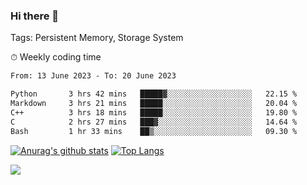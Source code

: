 ### Hi there 👋

Tags: Persistent Memory, Storage System

<!--

[![Anurag's github stats](https://github-readme-stats.vercel.app/api?username=wwyf)](https://github.com/anuraghazra/github-readme-stats)

[![Anurag's github stats](https://github-readme-stats.vercel.app/api?username=wwyf&count_private=true)](https://github.com/anuraghazra/github-readme-stats)


[![Top Langs](https://github-readme-stats.vercel.app/api/top-langs/?username=wwyf&count_private=true&&hide=jupyter%20notebook,html)](https://github.com/anuraghazra/github-readme-stats)



-->


⏱ Weekly coding time

<!--START_SECTION:waka-->

```txt
From: 13 June 2023 - To: 20 June 2023

Python       3 hrs 42 mins   █████▓░░░░░░░░░░░░░░░░░░░   22.15 %
Markdown     3 hrs 21 mins   █████░░░░░░░░░░░░░░░░░░░░   20.04 %
C++          3 hrs 18 mins   █████░░░░░░░░░░░░░░░░░░░░   19.80 %
C            2 hrs 27 mins   ███▓░░░░░░░░░░░░░░░░░░░░░   14.64 %
Bash         1 hr 33 mins    ██▒░░░░░░░░░░░░░░░░░░░░░░   09.30 %
```

<!--END_SECTION:waka-->



[![Anurag's github stats](https://github-readme-stats.vercel.app/api?username=wwyf&count_private=true&show_icons=true&hide_border=true)](https://github.com/anuraghazra/github-readme-stats) [![Top Langs](https://github-readme-stats.vercel.app/api/top-langs/?username=wwyf&count_private=true&hide=jupyter%20notebook,html,OpenEdge%20ABL&langs_count=10&layout=compact&hide_border=true)](https://github.com/anuraghazra/github-readme-stats)

<!--

[![willianrod's wakatime stats](https://github-readme-stats.vercel.app/api/wakatime?username=wwyf)](https://github.com/anuraghazra/github-readme-stats)


-->

![](https://hit.yhype.me/github/profile?user_id=23121291)
